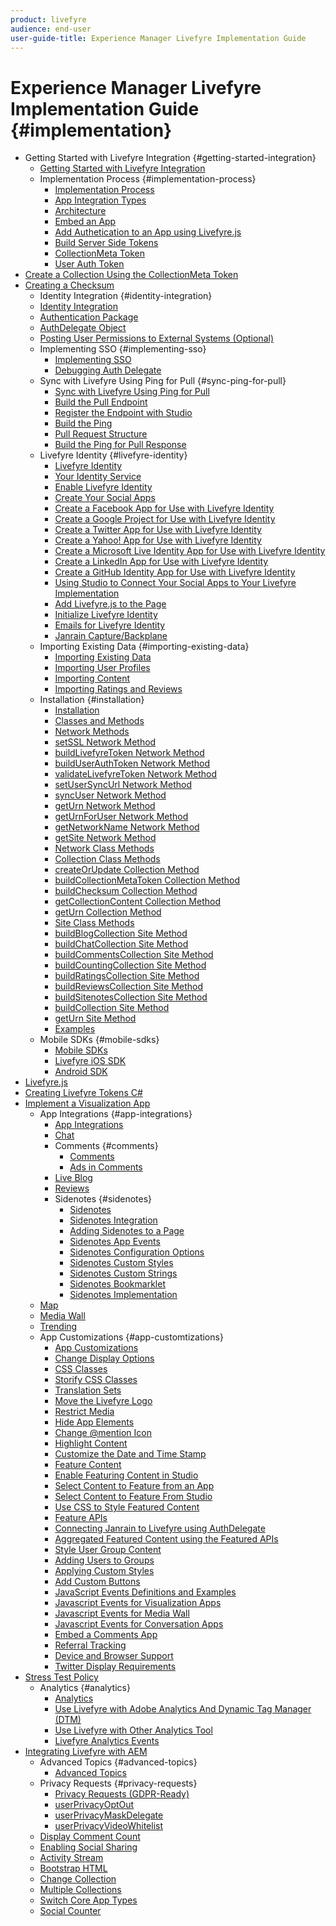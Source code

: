 ```yaml
---
product: livefyre
audience: end-user
user-guide-title: Experience Manager Livefyre Implementation Guide
---
```


# Experience Manager Livefyre Implementation Guide {#implementation}

+ Getting Started with Livefyre Integration {#getting-started-integration}
  + [Getting Started with Livefyre Integration](c-getting-started/c-getting-started.md)
  + Implementation Process {#implementation-process}
    + [Implementation Process](c-getting-started/c-implementation-process/c-implementation-process.md)
    + [App Integration Types](c-getting-started/c-implementation-process/c-app-integration-types.md)
    + [Architecture](c-getting-started/c-implementation-process/c-architecture.md)
    + [Embed an App](c-getting-started/c-implementation-process/c-using-livefyre.js-to-create-customize-and-use-apps-on-your-site.md)
    + [Add Authetication to an App using Livefyre.js](c-getting-started/c-implementation-process/c-add-authetication-to-an-app-using-livefyre.js.md)
    + [Build Server Side Tokens](c-getting-started/c-implementation-process/c-build-server-side-tokens.md)
    + [CollectionMeta Token](c-getting-started/c-implementation-process/c-collectionmeta-tokent.md)
    + [User Auth Token](c-getting-started/c-implementation-process/c-user-auth-token.md)
+ [Create a Collection Using the CollectionMeta Token](t-create-a-collectionmeta-token.md)
+ [Creating a Checksum](c-creating-a-checksum.md)
  + Identity Integration {#identity-integration}
  + [Identity Integration](t-about-identity-integration/t-about-identity-integration.md)
  + [Authentication Package](t-about-identity-integration/c-authorization-package.md)
  + [AuthDelegate Object](t-about-identity-integration/c-building-an-auth-delegate.md)
  + [Posting User Permissions to External Systems (Optional)](t-about-identity-integration/c-posting-user-permissions-to-external-systems.md)
  + Implementing SSO {#implementing-sso}
    + [Implementing SSO](t-about-identity-integration/c-implementing-sso/c-implementing-sso.md)
    + [Debugging Auth Delegate](t-about-identity-integration/c-implementing-sso/c-debugging-auth.md)
  + Sync with Livefyre Using Ping for Pull {#sync-ping-for-pull}
    + [Sync with Livefyre Using Ping for Pull](t-about-identity-integration/t-sync-with-livefyre-using-ping-for-pull/t-sync-with-livefyre-using-ping-for-pull.md)
    + [Build the Pull Endpoint](t-about-identity-integration/t-sync-with-livefyre-using-ping-for-pull/t-build-the-pull-endpoint.md)
    + [Register the Endpoint with Studio](t-about-identity-integration/t-sync-with-livefyre-using-ping-for-pull/c-register-the-endpoint-with-studio.md)
    + [Build the Ping](t-about-identity-integration/t-sync-with-livefyre-using-ping-for-pull/t-build-the-ping.md)
    + [Pull Request Structure](t-about-identity-integration/t-sync-with-livefyre-using-ping-for-pull/t-pull-request-structure.md)
    + [Build the Ping for Pull Response](t-about-identity-integration/t-sync-with-livefyre-using-ping-for-pull/c-build-the-ping-for-pull-response.md)
  + Livefyre Identity {#livefyre-identity}
    + [Livefyre Identity](c-livefyre-identity-comp/c-livefyre-identity-comp.md)
    + [Your Identity Service](c-livefyre-identity-comp/c-your-identity-service-comp.md)
    + [Enable Livefyre Identity](c-livefyre-identity-comp/t-enable-livefyre-identity.md)
    + [Create Your Social Apps](c-livefyre-identity-comp/t-create-your-social-apps.md)
    + [Create a Facebook App for Use with Livefyre Identity](c-livefyre-identity-comp/t-create-a-facebook-app-for-use-with-livefyre-identity.md)
    + [Create a Google Project for Use with Livefyre Identity](c-livefyre-identity-comp/t-create-a-google-project-for-use-with-livefyre-identity.md)
    + [Create a Twitter App for Use with Livefyre Identity](c-livefyre-identity-comp/t-create-a-twitter-app-for-use-with-livefyre-identity.md)
    + [Create a Yahoo! App for Use with Livefyre Identity](c-livefyre-identity-comp/t-create-a-yahoo-app-for-use-with-livefyre-identity.md)
    + [Create a Microsoft Live Identity App for Use with Livefyre Identity](c-livefyre-identity-comp/t-create-a-microsoft-live-id-app-for-use-with-livefyre-identity.md)
    + [Create a LinkedIn App for Use with Livefyre Identity](c-livefyre-identity-comp/t-create-a-linkedin-app-for-use-with-livefyre-identity.md)
    + [Create a GitHub Identity App for Use with Livefyre Identity](c-livefyre-identity-comp/c-create-a-github-identity.md)
    + [Using Studio to Connect Your Social Apps to Your Livefyre Implementation](c-livefyre-identity-comp/t-using-studio-to-connect-your-social-apps-to-your-livefyre-implementation.md)
    + [Add Livefyre.js to the Page](c-livefyre-identity-comp/t-add-livefyre.js-to-the-page.md)
    + [Initialize Livefyre Identity](c-livefyre-identity-comp/t-initialize-livefyre-identity.md)
    + [Emails for Livefyre Identity](c-livefyre-identity-comp/c-emails-for-livefyre-identity.md)
    + [Janrain Capture/Backplane](c-livefyre-identity-comp/c-janrain-capture-backplane-comp.md)
  + Importing Existing Data {#importing-existing-data}
    + [Importing Existing Data](c-importing-existing-data/c-importing-existing-data.md)
    + [Importing User Profiles](c-importing-existing-data/c-importing-user-profiles.md)
    + [Importing Content](c-importing-existing-data/c-importing-content.md)
    + [Importing Ratings and Reviews](c-importing-existing-data/c-importing-ratings-and-reviews.md)
  + Installation {#installation}
    + [Installation](c-installing-libraries/c-installing-libraries.md)
    + [Classes and Methods](c-installing-libraries/c-methods-livefyre.md)
    + [Network Methods](c-installing-libraries/c-network-methods.md)
    + [setSSL Network Method](c-installing-libraries/r-setssl-method.md)
    + [buildLivefyreToken Network Method](c-installing-libraries/r-buildlivefyretoken-method.md)
    + [buildUserAuthToken Network Method](c-installing-libraries/r-builduserauthtoken-method.md)
    + [validateLivefyreToken Network Method](c-installing-libraries/c-validatelivefyretoken-network-method.md)
    + [setUserSyncUrl Network Method](c-installing-libraries/r-setusersyncurl-method.md)
    + [syncUser Network Method](c-installing-libraries/r-syncuser-method.md)
    + [getUrn Network Method](c-installing-libraries/r-geturn-method.md)
    + [getUrnForUser Network Method](c-installing-libraries/r-geturnforuser-method.md)
    + [getNetworkName Network Method](c-installing-libraries/r-getnetworkname-method.md)
    + [getSite Network Method](c-installing-libraries/r-getsite-method.md)
    + [Network Class Methods](c-installing-libraries/c-network-class-methods.md)
    + [Collection Class Methods](c-installing-libraries/c-collection-methods.md)
    + [createOrUpdate Collection Method](c-installing-libraries/r-createorupdate-collection-method.md)
    + [buildCollectionMetaToken Collection Method](c-installing-libraries/r-buildcollectionmetatoken-collection-method.md)
    + [buildChecksum Collection Method](c-installing-libraries/r-buildchecksum-collection-method.md)
    + [getCollectionContent Collection Method](c-installing-libraries/t-getcollectioncontent-collection-method.md)
    + [getUrn Collection Method](c-installing-libraries/r-geturn-collection-method.md)
    + [Site Class Methods](c-installing-libraries/c-site-methods.md)
    + [buildBlogCollection Site Method](c-installing-libraries/r-buildblogcollection-site-method.md)
    + [buildChatCollection Site Method](c-installing-libraries/r-buildchatcollection-site-method.md)
    + [buildCommentsCollection Site Method](c-installing-libraries/r-buildcommentscollection-site-method.md)
    + [buildCountingCollection Site Method](c-installing-libraries/r-buildcountingcollection-site-method.md)
    + [buildRatingsCollection Site Method](c-installing-libraries/r-buildratingscollection-site-method.md)
    + [buildReviewsCollection Site Method](c-installing-libraries/r-buildreviewscollection-site-method.md)
    + [buildSitenotesCollection Site Method](c-installing-libraries/r-buildsitenotescollection-site-method.md)
    + [buildCollection Site Method](c-installing-libraries/r-buildcollection-site-method.md)
    + [getUrn Site Method](c-installing-libraries/r-geturn-site-method.md)
    + [Examples](c-installing-libraries/c-libraries-examples.md)
  + Mobile SDKs {#mobile-sdks}
    + [Mobile SDKs](c-mobile-sdks/c-mobile-sdks.md)
    + [Livefyre iOS SDK](c-mobile-sdks/c-livefyre-ios-sdk.md)
    + [Android SDK](c-mobile-sdks/c-android-sdk.md)
+ [Livefyre.js](c-livefyre.js.md)
+ [Creating Livefyre Tokens C#](c-creating-livefyre-tokens-c-.md)
+ [Implement a Visualization App](c-reference-implement-a-visualization-app.md)
  + App Integrations {#app-integrations}
    + [App Integrations](c-app-integrations/c-app-integrations.md)
    + [Chat](c-app-integrations/c-app-integratios-chat.md)
    + Comments {#comments}
      + [Comments](c-app-integrations/c-comments-integration/c-comments-integration.md)
      + [Ads in Comments](c-app-integrations/c-comments-integration/c-ads-in-comments-integration.md)
    + [Live Blog](c-app-integrations/c-live-blog-integration.md)
    + [Reviews](c-app-integrations/c-reviews-integration.md)
    + Sidenotes {#sidenotes}
      + [Sidenotes](c-app-integrations/c-sidenotes-integration/c-sidenotes-integration.md)
      + [Sidenotes Integration](c-app-integrations/c-sidenotes-integration/r-sidenotes-integration.md)
      + [Adding Sidenotes to a Page](c-app-integrations/c-sidenotes-integration/r-adding-sidenotes-to-a-page.md)
      + [Sidenotes App Events](c-app-integrations/c-sidenotes-integration/r-app-events.md)
      + [Sidenotes Configuration Options](c-app-integrations/c-sidenotes-integration/r-configuration-options.md)
      + [Sidenotes Custom Styles](c-app-integrations/c-sidenotes-integration/r-custom-styles.md)
      + [Sidenotes Custom Strings](c-app-integrations/c-sidenotes-integration/r-custom-strings.md)
      + [Sidenotes Bookmarklet](c-app-integrations/c-sidenotes-integration/c-sidenotes-bookmarklet.md)
      + [Sidenotes Implementation](c-app-integrations/c-sidenotes-integration/r-sidenotes-implementation.md)
  + [Map](c-app-integrations/c-map-integration.md)
  + [Media Wall](c-app-integrations/c-media-wall-integration.md)
  + [Trending](c-app-integrations/c-trending-integration.md)
  + App Customizations {#app-customtizations}
    + [App Customizations](c-app-customizations/c-app-customizations.md)
    + [Change Display Options](c-app-customizations/c-change-display-options.md)
    + [CSS Classes](c-app-customizations/c-css-classes.md)
    + [Storify CSS Classes](c-app-customizations/c-storify-css-classes.md)
    + [Translation Sets](c-app-customizations/c-translation-sets.md)
    + [Move the Livefyre Logo](c-app-customizations/c-move-the-livefyre-logo.md)
    + [Restrict Media](c-app-customizations/c-restrict-media.md)
    + [Hide App Elements](c-app-customizations/c-hide-app-elements.md)
    + [Change @mention Icon](c-app-customizations/c-change-mention-icon.md)
    + [Highlight Content](c-app-customizations/c-highlight-content.md)
    + [Customize the Date and Time Stamp](c-app-customizations/c-date-time-stamp.md)
    + [Feature Content](c-app-customizations/t-feature-content.md)
    + [Enable Featuring Content in Studio](c-app-customizations/t-enable-featuring-content-in-studio.md)
    + [Select Content to Feature from an App](c-app-customizations/t-select-content-to-feature.md)
    + [Select Content to Feature From Studio](c-app-customizations/t-select-content-to-feature-from-studio.md)
    + [Use CSS to Style Featured Content](c-app-customizations/c-use-css-to-style-featured-content.md)
    + [Feature APIs](c-app-customizations/c-feature-apis.md)
    + [Connecting Janrain to Livefyre using AuthDelegate](c-app-customizations/c-connecting-janrain-to-livefyre-using-authdelegate.md)
    + [Aggregated Featured Content using the Featured APIs](c-app-customizations/c-aggregated-featured-content-using-the-featured-apis.md)
    + [Style User Group Content](c-app-customizations/c-style-user-group-content.md)
    + [Adding Users to Groups](c-app-customizations/c-adding-users-to-groups.md)
    + [Applying Custom Styles](c-app-customizations/c-applying-custom-styles-.md)
    + [Add Custom Buttons](c-app-customizations/t-add-custom-buttons.md)
    + [JavaScript Events Definitions and Examples](c-app-customizations/c-javascript-events.md)
    + [Javascript Events for Visualization Apps](c-app-customizations/c-javascript-events-for-visualization-apps.md)
    + [Javascript Events for Media Wall](c-app-customizations/c-javascript-events-media-wall.md)
    + [Javascript Events for Conversation Apps](c-app-customizations/c-javascript-events-for-conversation-apps.md)
    + [Embed a Comments App](c-app-customizations/c-embed-a-comments-app.md)
    + [Referral Tracking](c-app-customizations/c-referral-tracking.md)
    + [Device and Browser Support](c-app-customizations/c-device-and-browser-support.md)
    + [Twitter Display Requirements](c-app-customizations/c-twitter-display-requirements.md)
+ [Stress Test Policy](c-stress-test-policy.md)
  + Analytics {#analytics}
    + [Analytics](livefyre-analytics/livefyre-analytics.md)
    + [Use Livefyre with Adobe Analytics And Dynamic Tag Manager (DTM)](livefyre-analytics/c-use-livefyre-with-adobe-analytics.md)
    + [Use Livefyre with Other Analytics Tool](livefyre-analytics/c-livefyre-analytics.md)
    + [Livefyre Analytics Events](livefyre-analytics/c-livefyre-analytics-events.md)
+ [Integrating Livefyre with AEM](c-livefyre-aem-integration.md)
  + Advanced Topics {#advanced-topics}
    + [Advanced Topics](c-advanced-topics/c-advanced-topics.md)
  + Privacy Requests {#privacy-requests}
    + [Privacy Requests (GDPR-Ready)](c-advanced-topics/c-gdpr-compliance/c-gdpr-compliance.md)
    + [userPrivacyOptOut](c-advanced-topics/c-gdpr-compliance/c-userprivacyoptout.md)
    + [userPrivacyMaskDelegate](c-advanced-topics/c-gdpr-compliance/c-userprivacymaskdelegate.md)
    + [userPrivacyVideoWhitelist](c-advanced-topics/c-gdpr-compliance/c-userprivacyvideowhitelist.md)
  + [Display Comment Count](c-advanced-topics/t-display-comment-count.md)
  + [Enabling Social Sharing](c-advanced-topics/c-enabling-social-sharing.md)
  + [Activity Stream](c-advanced-topics/c-activity-stream.md)
  + [Bootstrap HTML](c-advanced-topics/c-bootstrap-html.md)
  + [Change Collection](c-advanced-topics/c-change-collection.md)
  + [Multiple Collections](c-advanced-topics/c-multiple-collections.md)
  + [Switch Core App Types](c-advanced-topics/c-switch-core-app-types.md)
  + [Social Counter](c-advanced-topics/c-social-counter.md)
